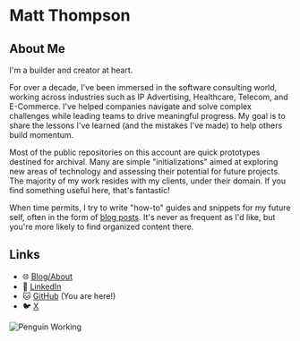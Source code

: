 # Matt Thompson 
## About Me
I'm a builder and creator at heart.

For over a decade, I've been immersed in the software consulting world, working across industries such as IP Advertising, Healthcare, Telecom, and E-Commerce. I've helped companies navigate and solve complex challenges while leading teams to drive meaningful progress. My goal is to share the lessons I've learned (and the mistakes I've made) to help others build momentum.

Most of the public repositories on this account are quick prototypes destined for archival. Many are simple "initializations" aimed at exploring new areas of technology and assessing their potential for future projects. The majority of my work resides with my clients, under their domain. If you find something useful here, that's fantastic!

When time permits, I try to write "how-to" guides and snippets for my future self, often in the form of [blog posts](https://mthomps4.com/blog). It's never as frequent as I'd like, but you're more likely to find organized content there.

## Links 
- 🌐 [Blog/About](https://mthomps4.com)
- 👔 [LinkedIn](https://linkedin.com/in/mthomps4)
- 🐱 [GitHub](https://github.com/mthomps4) (You are here!)
- 🐦 [X](https://x.com/mthomps4)



![Penguin Working](https://i.giphy.com/media/v1.Y2lkPTc5MGI3NjExdzdwYzJkdGsxbGdyc3JqOHBpamg0NG5vcnpiYmh4eTN3eWx3NDUxcSZlcD12MV9pbnRlcm5hbF9naWZfYnlfaWQmY3Q9Zw/CuuSHzuc0O166MRfjt/giphy.gif)



<!--
**mthomps4/mthomps4** is a ✨ _special_ ✨ repository because its `README.md` (this file) appears on your GitHub profile.

Here are some ideas to get you started:

- 🔭 I’m currently working on ...
- 🌱 I’m currently learning ...
- 👯 I’m looking to collaborate on ...
- 🤔 I’m looking for help with ...
- 💬 Ask me about ...
- 📫 How to reach me: ...
- 😄 Pronouns: ...
- ⚡ Fun fact: ...
-->
